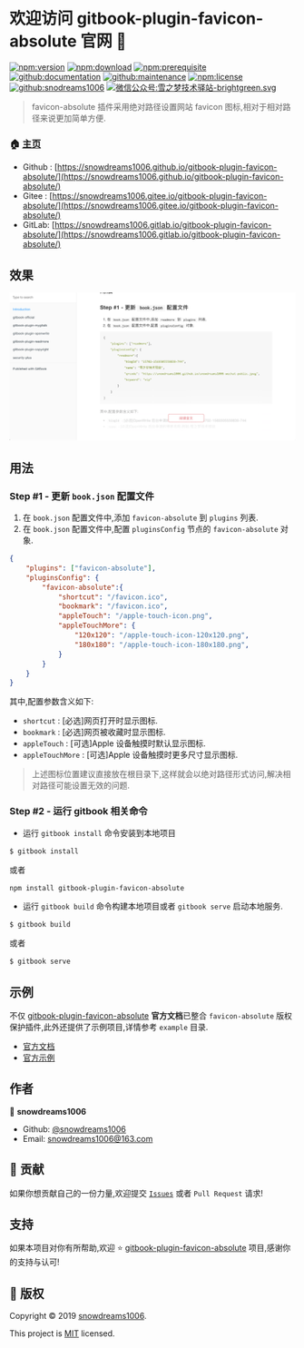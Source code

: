 # 欢迎访问 gitbook-plugin-favicon-absolute 官网 👋

[![npm:version](https://img.shields.io/npm/v/gitbook-plugin-favicon-absolute.svg)](https://www.npmjs.com/package/gitbook-plugin-favicon-absolute)
[![npm:download](https://img.shields.io/npm/dt/gitbook-plugin-favicon-absolute.svg)](https://www.npmjs.com/package/gitbook-plugin-favicon-absolute)
[![npm:prerequisite](https://img.shields.io/badge/gitbook-*-blue.svg)](https://www.npmjs.com/package/gitbook-plugin-favicon-absolute)
[![github:documentation](https://img.shields.io/badge/documentation-yes-brightgreen.svg)](https://github.com/snowdreams1006/gitbook-plugin-favicon-absolute#readme)
[![github:maintenance](https://img.shields.io/badge/Maintained%3F-yes-green.svg)](https://github.com/snowdreams1006/gitbook-plugin-favicon-absolute/graphs/commit-activity)
[![npm:license](https://img.shields.io/npm/l/gitbook-plugin-favicon-absolute.svg)](https://github.com/snowdreams1006/gitbook-plugin-favicon-absolute/blob/master/LICENSE)
[![github:snodreams1006](https://img.shields.io/badge/github-snowdreams1006-brightgreen.svg)](https://github.com/snowdreams1006)
[![微信公众号:雪之梦技术驿站-brightgreen.svg](https://img.shields.io/badge/%E5%BE%AE%E4%BF%A1%E5%85%AC%E4%BC%97%E5%8F%B7-%E9%9B%AA%E4%B9%8B%E6%A2%A6%E6%8A%80%E6%9C%AF%E9%A9%BF%E7%AB%99-brightgreen.svg)](https://snowdreams1006.github.io/snowdreams1006-wechat-public.jpeg)

> favicon-absolute 插件采用绝对路径设置网站 favicon 图标,相对于相对路径来说更加简单方便.

### 🏠 [主页](https://github.com/snowdreams1006/gitbook-plugin-favicon-absolute#readme)

- Github : [https://snowdreams1006.github.io/gitbook-plugin-favicon-absolute/](https://snowdreams1006.github.io/gitbook-plugin-favicon-absolute/)
- Gitee : [https://snowdreams1006.gitee.io/gitbook-plugin-favicon-absolute/](https://snowdreams1006.gitee.io/gitbook-plugin-favicon-absolute/)
- GitLab: [https://snowdreams1006.gitlab.io/gitbook-plugin-favicon-absolute/](https://snowdreams1006.gitlab.io/gitbook-plugin-favicon-absolute/)

## 效果

![favicon-absolute-use-preview.png](favicon-absolute-use-preview.png)

## 用法

### Step #1 - 更新 `book.json` 配置文件

1. 在 `book.json` 配置文件中,添加 `favicon-absolute` 到 `plugins` 列表.
2. 在 `book.json` 配置文件中,配置 `pluginsConfig` 节点的 `favicon-absolute` 对象.

```json
{
    "plugins": ["favicon-absolute"],
    "pluginsConfig": {
        "favicon-absolute":{
            "shortcut": "/favicon.ico",
	        "bookmark": "/favicon.ico",
	        "appleTouch": "/apple-touch-icon.png",
	        "appleTouchMore": {
	            "120x120": "/apple-touch-icon-120x120.png",
	            "180x180": "/apple-touch-icon-180x180.png",
	        }
        }
    }
}
```

其中,配置参数含义如下: 

- `shortcut` : [必选]网页打开时显示图标.
- `bookmark` : [必选]网页被收藏时显示图标.
- `appleTouch` : [可选]Apple 设备触摸时默认显示图标.
- `appleTouchMore` : [可选]Apple 设备触摸时更多尺寸显示图标.

> 上述图标位置建议直接放在根目录下,这样就会以绝对路径形式访问,解决相对路径可能设置无效的问题.

### Step #2 - 运行 gitbook 相关命令

- 运行 `gitbook install` 命令安装到本地项目

```bash
$ gitbook install
```

或者

```bash
npm install gitbook-plugin-favicon-absolute
```

- 运行 `gitbook build` 命令构建本地项目或者 `gitbook serve` 启动本地服务.

```bash
$ gitbook build
```

或者

```bash
$ gitbook serve
```

## 示例

不仅 [gitbook-plugin-favicon-absolute](https://github.com/snowdreams1006/gitbook-plugin-favicon-absolute) **官方文档**已整合 `favicon-absolute` 版权保护插件,此外还提供了示例项目,详情参考 `example` 目录.

- [官方文档](https://github.com/snowdreams1006/gitbook-plugin-favicon-absolute/tree/master/docs)
- [官方示例](https://github.com/snowdreams1006/gitbook-plugin-favicon-absolute/tree/master/example)

## 作者

👤 **snowdreams1006**

- Github: [@snowdreams1006](https://github.com/snowdreams1006)
- Email: [snowdreams1006@163.com](mailto:snowdreams1006@163.com)

## 🤝 贡献

如果你想贡献自己的一份力量,欢迎提交 [`Issues`](https://github.com/snowdreams1006/gitbook-plugin-favicon-absolute/issues) 或者 `Pull Request` 请求!

## 支持

如果本项目对你有所帮助,欢迎 ⭐️ [gitbook-plugin-favicon-absolute](https://github.com/snowdreams1006/gitbook-plugin-favicon-absolute) 项目,感谢你的支持与认可!

## 📝 版权

Copyright © 2019 [snowdreams1006](https://github.com/snowdreams1006).

This project is [MIT](https://github.com/snowdreams1006/gitbook-plugin-favicon-absolute/blob/master/LICENSE) licensed.